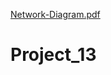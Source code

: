 [Network-Diagram.pdf](https://github.com/G0nkDr0id395/Project_13/files/7080298/Network-Diagram.pdf)
# Project_13
